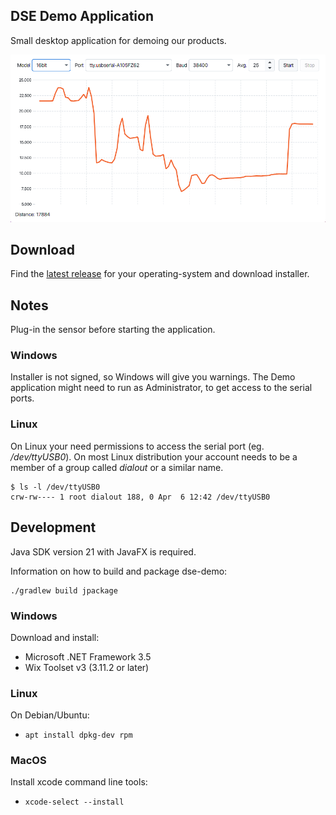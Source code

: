 DSE Demo Application
--------------------

Small desktop application for demoing our products.

![Alt text](doc/screenshot.png?raw=true "DSE Demo")

## Download

Find the [latest release](https://github.com/Danish-Sensor-Engineering/dse-demo/releases/latest) for your operating-system and download installer.

## Notes

Plug-in the sensor before starting the application.


### Windows

Installer is not signed, so Windows will give you warnings. 
The Demo application might need to run as Administrator, to get access to the serial ports.


### Linux

On Linux your need permissions to access the serial port (eg. */dev/ttyUSB0*). On most Linux distribution your account needs to be a member of a group called *dialout* or a similar name.

```shell    
$ ls -l /dev/ttyUSB0
crw-rw---- 1 root dialout 188, 0 Apr  6 12:42 /dev/ttyUSB0
```


## Development

Java SDK version 21 with JavaFX is required.

Information on how to build and package dse-demo:

```shell
./gradlew build jpackage
```

### Windows

Download and install:

- Microsoft .NET Framework 3.5
- Wix Toolset v3 (3.11.2 or later)


### Linux

On Debian/Ubuntu:

- ```apt install dpkg-dev rpm```


### MacOS

Install xcode command line tools:

- ```xcode-select --install```

